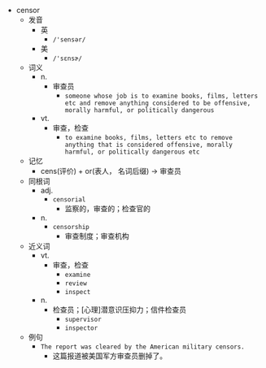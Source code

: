 - censor
  - 发音
    - 英
      - `/'sensər/`
    - 美
      - `/'sɛnsɚ/`
  - 词义
    - n.
      - 审查员
        - `someone whose job is to examine books, films, letters etc and remove anything considered to be offensive, morally harmful, or politically dangerous`
    - vt.
      - 审查，检查
        - `to examine books, films, letters etc to remove anything that is considered offensive, morally harmful, or politically dangerous etc`
  - 记忆
    - cens(评价) + or(表人， 名词后缀) → 审查员
  - 同根词
    - adj.
      - `censorial`
        - 监察的，审查的；检查官的
    - n.
      - `censorship`
        - 审查制度；审查机构
  - 近义词
    - vt.
      - 审查，检查
        - `examine`
        - `review`
        - `inspect`
    - n.
      - 检查员；[心理]潜意识压抑力；信件检查员
        - `supervisor`
        - `inspector`
  - 例句
    - `The report was cleared by the American military censors.`
      - 这篇报道被美国军方审查员删掉了。

